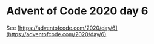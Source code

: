 # Advent of Code 2020 day 6

See [https://adventofcode.com/2020/day/6](https://adventofcode.com/2020/day/6)
